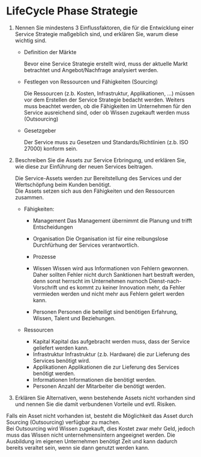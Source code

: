 # LifeCycle Phase Strategie

1. Nennen Sie mindestens 3 Einflussfaktoren, die für die Entwicklung einer
Service Strategie maßgeblich sind, und erklären Sie, warum diese wichtig sind.

   - Definition der Märkte

      Bevor eine Service Strategie erstellt wird, muss der aktuelle Markt betrachtet und Angebot/Nachfrage analysiert werden.

   - Festlegen von Ressourcen und Fähigkeiten (Sourcing)

      Die Ressourcen (z.b. Kosten, Infrastruktur, Applikationen, ...) müssen vor dem Erstellen der Service Strategie bedacht werden. Weiters muss beachtet werden, ob die Fähigkeiten im Unternehmen für den Service ausreichend sind, oder ob Wissen zugekauft werden muss (Outsourcing)

   - Gesetzgeber

      Der Service muss zu Gesetzen und Standards/Richtlinien (z.b. ISO 27000) konform sein.



2. Beschreiben Sie die Assets zur Service Erbringung, und erklären Sie,
wie diese zur Einführung der neuen Services beitragen.    

   Die Service-Assets werden zur Bereitstellung des Services und der Wertschöpfung beim Kunden benötigt.  
   Die Assets setzen sich aus den Fähigkeiten und den Ressourcen zusammen.

   - Fähigkeiten:

      - Management
         Das Management übernimmt die Planung und trifft Entscheidungen

      - Organisation
         Die Organisation ist für eine reibungslose Durchfürhung der Services verantwortlich.

      - Prozesse

      - Wissen
         Wissen wird aus Informationen von Fehlern gewonnen. Daher sollten Fehler nicht durch Sanktionen hart bestraft werden, denn sonst herrscht im Unternehmen nurnoch Dienst-nach-Vorschrift und es kommt zu keiner Innovation mehr, da Fehler vermieden werden und nicht mehr aus Fehlern gelert werden kann.

      - Personen
         Personen die beteiligt sind benötigen Erfahrung, Wissen, Talent und Beziehungen.


   - Ressourcen

      - Kapital
         Kapital das aufgebracht werden muss, dass der Service geliefert werden kann.
      - Infrastruktur
         Infrastruktur (z.b. Hardware) die zur Lieferung des Services benötigt wird.
      - Applikationen
         Applikationen  die zur Lieferung des Services benötigt werden.
      - Informationen
         Informationen die benötigt werden.
      - Personen
         Anzahl der Mitarbeiter die benötigt werden.

3. Erklären Sie Alternativen, wenn bestehende Assets nicht vorhanden sind
und nennen Sie die damit verbundenen Vorteile und evtl. Risiken.

Falls ein Asset nicht vorhanden ist, besteht die Möglichkeit das Asset durch Sourcing (Outsourcing) verfügbar zu machen.  
Bei Outsourcing wird Wissen zugekauft, dies Kostet zwar mehr Geld, jedoch muss das Wissen nicht unternehmensintern angeeignet werden. Die Ausbildung im eigenen Unternehmen benötigt Zeit und kann dadurch bereits veraltet sein, wenn sie dann genutzt werden kann.
